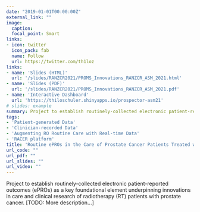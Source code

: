 ```yaml
---
date: "2019-01-01T00:00:00Z"
external_link: ""
image:
  caption: 
  focal_point: Smart
links:
- icon: twitter
  icon_pack: fab
  name: Follow
  url: https://twitter.com/th1loz
links:
- name: 'Slides (HTML)'
  url: '/slides/RANZCR2021/PROMS_Innovations_RANZCR_ASM_2021.html'
- name: 'Slides (PDF)'
  url: '/slides/RANZCR2021/PROMS_Innovations_RANZCR_ASM_2021.pdf'
- name: 'Interactive Dashboard'
  url: 'https://thiloschuler.shinyapps.io/prospector-asm21'
# slides: example
summary: Project to establish routinely-collected electronic patient-reported outcomes (ePROs) as a key foundational element underpinning innovations in care and clinical research of radiotherapy (RT) patients with prostate cancer. 
tags:
- 'Patient-generated Data'
- 'Clinician-recorded Data'
- 'Augmenting RO Routine Care with Real-time Data'
- 'RACER platform'
title: 'Routine ePROs in the Care of Prostate Cancer Patients Treated with RT'
url_code: ""
url_pdf: ""
url_slides: ""
url_video: ""
---
```

Project to establish routinely-collected electronic patient-reported outcomes (ePROs) as a key foundational element underpinning innovations in care and clinical research of radiotherapy (RT) patients with prostate cancer. 
[TODO: More description...]